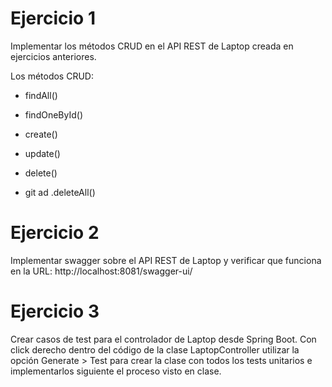 # Ejercicio 1

Implementar los métodos CRUD en el API REST de Laptop creada en ejercicios anteriores.

Los métodos CRUD:

- findAll()

- findOneById()

- create()

- update()

- delete()

- git ad .deleteAll()

# Ejercicio 2

Implementar swagger sobre el API REST de Laptop y verificar que funciona en la URL: http://localhost:8081/swagger-ui/

# Ejercicio 3

Crear casos de test para el controlador de Laptop desde Spring Boot. Con click derecho dentro del código de la clase LaptopController utilizar la opción Generate > Test para crear la clase con todos los tests unitarios e implementarlos siguiente el proceso visto en clase.